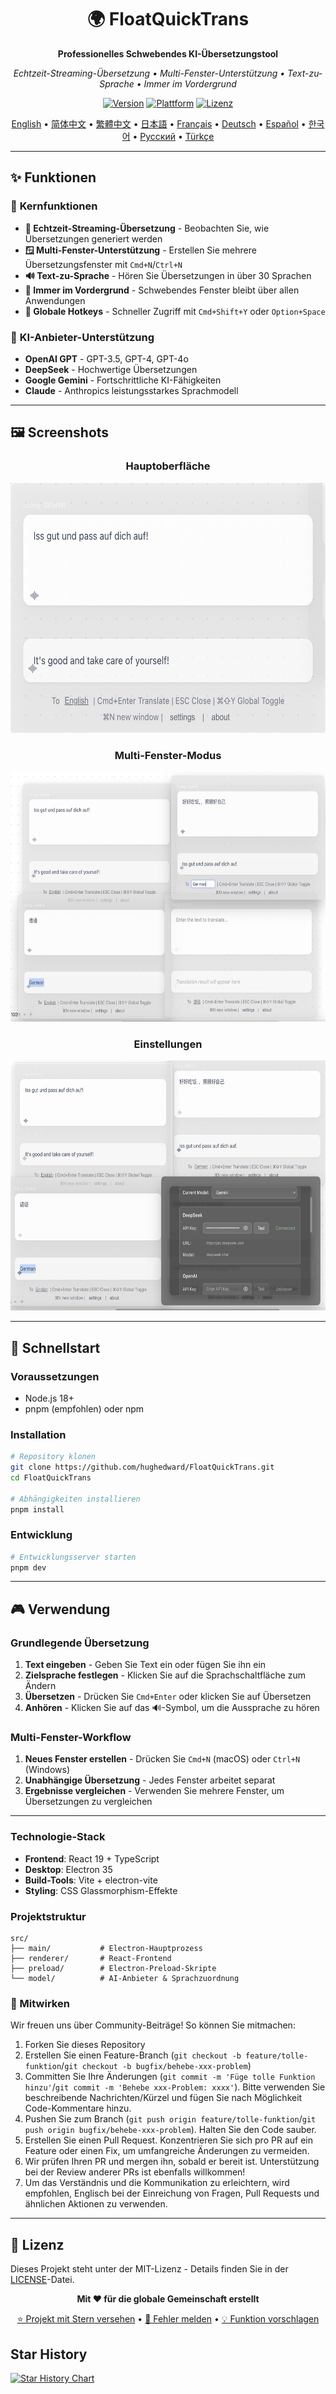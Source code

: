 <div align="center">

# 🌍 FloatQuickTrans

**Professionelles Schwebendes KI-Übersetzungstool**

*Echtzeit-Streaming-Übersetzung • Multi-Fenster-Unterstützung • Text-zu-Sprache • Immer im Vordergrund*

[![Version](https://img.shields.io/badge/Version-1.0.12-blue.svg)](https://github.com/hughedward/FloatQuickTrans)
[![Plattform](https://img.shields.io/badge/Plattform-macOS%20%7C%20Windows%20%7C%20Linux-lightgrey.svg)](https://github.com/hughedward/FloatQuickTrans)
[![Lizenz](https://img.shields.io/badge/Lizenz-MIT-green.svg)](../LICENSE)

[English](../README.md) • [简体中文](README-zh.md) • [繁體中文](README-zh-TW.md) • [日本語](README-ja.md) • [Français](README-fr.md) • [Deutsch](README-de.md) • [Español](README-es.md) • [한국어](README-ko.md) • [Русский](README-ru.md) • [Türkçe](README-tr.md)

</div>

---

## ✨ Funktionen

### 🚀 **Kernfunktionen**
- **🌊 Echtzeit-Streaming-Übersetzung** - Beobachten Sie, wie Übersetzungen generiert werden
- **🪟 Multi-Fenster-Unterstützung** - Erstellen Sie mehrere Übersetzungsfenster mit `Cmd+N`/`Ctrl+N`
- **🔊 Text-zu-Sprache** - Hören Sie Übersetzungen in über 30 Sprachen
- **📌 Immer im Vordergrund** - Schwebendes Fenster bleibt über allen Anwendungen
- **🎯 Globale Hotkeys** - Schneller Zugriff mit `Cmd+Shift+Y` oder `Option+Space`

### 🤖 **KI-Anbieter-Unterstützung**
- **OpenAI GPT** - GPT-3.5, GPT-4, GPT-4o
- **DeepSeek** - Hochwertige Übersetzungen
- **Google Gemini** - Fortschrittliche KI-Fähigkeiten
- **Claude** - Anthropics leistungsstarkes Sprachmodell

---

## 🖼️ Screenshots

<div align="center">

### Hauptoberfläche
<img src="imgs/image-20250717135941325.png" width="600" height="400">

### Multi-Fenster-Modus
<img src="imgs/image-20250717140200555.png" width="600" height="400">

### Einstellungen
<img src="imgs/image-20250717140318210.png" width="600" height="400">

</div>

---

## 🚀 Schnellstart

### Voraussetzungen
- Node.js 18+
- pnpm (empfohlen) oder npm

### Installation

```bash
# Repository klonen
git clone https://github.com/hughedward/FloatQuickTrans.git
cd FloatQuickTrans

# Abhängigkeiten installieren
pnpm install
```

### Entwicklung

```bash
# Entwicklungsserver starten
pnpm dev
```

---

## 🎮 Verwendung

### Grundlegende Übersetzung
1. **Text eingeben** - Geben Sie Text ein oder fügen Sie ihn ein
2. **Zielsprache festlegen** - Klicken Sie auf die Sprachschaltfläche zum Ändern
3. **Übersetzen** - Drücken Sie `Cmd+Enter` oder klicken Sie auf Übersetzen
4. **Anhören** - Klicken Sie auf das 🔊-Symbol, um die Aussprache zu hören

### Multi-Fenster-Workflow
1. **Neues Fenster erstellen** - Drücken Sie `Cmd+N` (macOS) oder `Ctrl+N` (Windows)
2. **Unabhängige Übersetzung** - Jedes Fenster arbeitet separat
3. **Ergebnisse vergleichen** - Verwenden Sie mehrere Fenster, um Übersetzungen zu vergleichen

---
### Technologie-Stack
- **Frontend**: React 19 + TypeScript
- **Desktop**: Electron 35
- **Build-Tools**: Vite + electron-vite
- **Styling**: CSS Glassmorphism-Effekte

### Projektstruktur
```
src/
├── main/           # Electron-Hauptprozess
├── renderer/       # React-Frontend
├── preload/        # Electron-Preload-Skripte
└── model/          # AI-Anbieter & Sprachzuordnung
```

### 🫰 Mitwirken
Wir freuen uns über Community-Beiträge! So können Sie mitmachen:
1.  Forken Sie dieses Repository
2.  Erstellen Sie einen Feature-Branch (`git checkout -b feature/tolle-funktion`/`git checkout -b bugfix/behebe-xxx-problem`)
3.  Committen Sie Ihre Änderungen (`git commit -m 'Füge tolle Funktion hinzu'`/`git commit -m 'Behebe xxx-Problem: xxxx'`). Bitte verwenden Sie beschreibende Nachrichten/Kürzel und fügen Sie nach Möglichkeit Code-Kommentare hinzu.
4.  Pushen Sie zum Branch (`git push origin feature/tolle-funktion`/`git push origin bugfix/behebe-xxx-problem`). Halten Sie den Code sauber.
5.  Erstellen Sie einen Pull Request. Konzentrieren Sie sich pro PR auf ein Feature oder einen Fix, um umfangreiche Änderungen zu vermeiden.
6.  Wir prüfen Ihren PR und mergen ihn, sobald er bereit ist. Unterstützung bei der Review anderer PRs ist ebenfalls willkommen!
7.  Um das Verständnis und die Kommunikation zu erleichtern, wird empfohlen, Englisch bei der Einreichung von Fragen, Pull Requests und ähnlichen Aktionen zu verwenden.
---

## 📄 Lizenz

Dieses Projekt steht unter der MIT-Lizenz - Details finden Sie in der [LICENSE](../LICENSE)-Datei.

<div align="center">

**Mit ❤️ für die globale Gemeinschaft erstellt**

[⭐ Projekt mit Stern versehen](https://github.com/hughedward/FloatQuickTrans) • [🐛 Fehler melden](https://github.com/hughedward/FloatQuickTrans/issues) • [💡 Funktion vorschlagen](https://github.com/hughedward/FloatQuickTrans/issues)

</div>

## Star History

[![Star History Chart](https://api.star-history.com/svg?repos=hughedward/FloatQuickTrans&type=Date)](https://www.star-history.com/#hughedward/FloatQuickTrans&Date)

